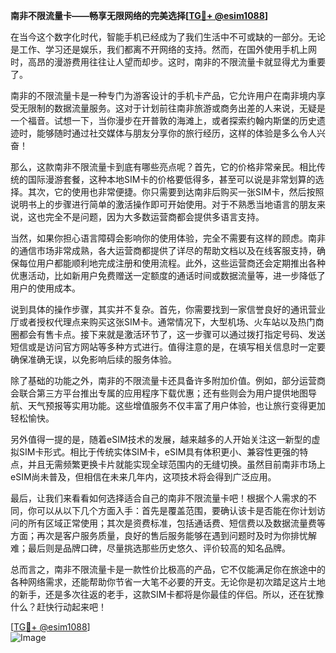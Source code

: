 **南非不限流量卡——畅享无限网络的完美选择[[TG💪+ @esim1088](https://t.me/s/esim1088)]**

在当今这个数字化时代，智能手机已经成为了我们生活中不可或缺的一部分。无论是工作、学习还是娱乐，我们都离不开网络的支持。然而，在国外使用手机上网时，高昂的漫游费用往往让人望而却步。这时，南非的不限流量卡就显得尤为重要了。

南非的不限流量卡是一种专门为游客设计的手机卡产品，它允许用户在南非境内享受无限制的数据流量服务。这对于计划前往南非旅游或商务出差的人来说，无疑是一个福音。试想一下，当你漫步在开普敦的海滩上，或者探索约翰内斯堡的历史遗迹时，能够随时通过社交媒体与朋友分享你的旅行经历，这样的体验是多么令人兴奋！

那么，这款南非不限流量卡到底有哪些亮点呢？首先，它的价格非常亲民。相比传统的国际漫游套餐，这种本地SIM卡的价格要低得多，甚至可以说是非常划算的选择。其次，它的使用也非常便捷。你只需要到达南非后购买一张SIM卡，然后按照说明书上的步骤进行简单的激活操作即可开始使用。对于不熟悉当地语言的朋友来说，这也完全不是问题，因为大多数运营商都会提供多语言支持。

当然，如果你担心语言障碍会影响你的使用体验，完全不需要有这样的顾虑。南非的通信市场非常成熟，各大运营商都提供了详尽的帮助文档以及在线客服支持，确保每位用户都能顺利地完成注册和使用流程。此外，这些运营商还会定期推出各种优惠活动，比如新用户免费赠送一定额度的通话时间或数据流量等，进一步降低了用户的使用成本。

说到具体的操作步骤，其实并不复杂。首先，你需要找到一家信誉良好的通讯营业厅或者授权代理点来购买这张SIM卡。通常情况下，大型机场、火车站以及热门商圈都会有售卡点。接下来就是激活环节了，这一步骤可以通过拨打指定号码、发送短信或是访问官方网站等多种方式进行。值得注意的是，在填写相关信息时一定要确保准确无误，以免影响后续的服务体验。

除了基础的功能之外，南非的不限流量卡还具备许多附加价值。例如，部分运营商会联合第三方平台推出专属的应用程序下载优惠；还有些则会为用户提供地图导航、天气预报等实用功能。这些增值服务不仅丰富了用户体验，也让旅行变得更加轻松愉快。

另外值得一提的是，随着eSIM技术的发展，越来越多的人开始关注这一新型的虚拟SIM卡形式。相比于传统实体SIM卡，eSIM具有体积更小、兼容性更强的特点，并且无需频繁更换卡片就能实现全球范围内的无缝切换。虽然目前南非市场上eSIM尚未普及，但相信在未来几年内，这项技术将会得到广泛应用。

最后，让我们来看看如何选择适合自己的南非不限流量卡吧！根据个人需求的不同，你可以从以下几个方面入手：首先是覆盖范围，要确认该卡是否能在你计划访问的所有区域正常使用；其次是资费标准，包括通话费、短信费以及数据流量费等方面；再次是客户服务质量，良好的售后服务能够在遇到问题时及时为你排忧解难；最后则是品牌口碑，尽量挑选那些历史悠久、评价较高的知名品牌。

总而言之，南非不限流量卡是一款性价比极高的产品，它不仅能满足你在旅途中的各种网络需求，还能帮助你节省一大笔不必要的开支。无论你是初次踏足这片土地的新手，还是多次往返的老手，这款SIM卡都将是你最佳的伴侣。所以，还在犹豫什么？赶快行动起来吧！

[[TG💪+ @esim1088](https://t.me/s/esim1088)]  
![Image](https://i.postimg.cc/4NQfJmqS/Snipaste-2025-05-13-00-14-12.png)